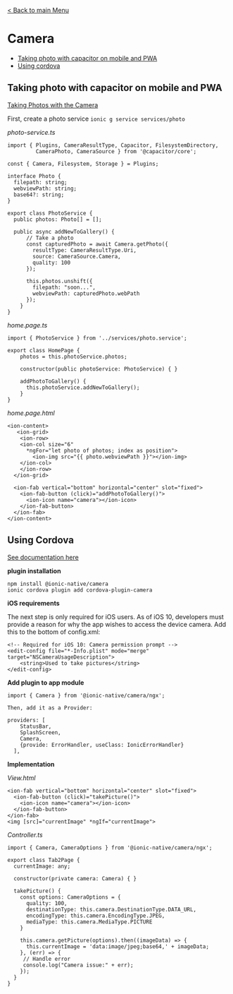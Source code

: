 [< Back to main Menu](https://github.com/gsoulie/Mobile-App-Development/blob/master/ionic2-test.md)    

# Camera

* [Taking photo with capacitor on mobile and PWA](#taking-photo-with-capacitor-on-mobile-and-pwa)     
* [Using cordova](#using-cordova)    

## Taking photo with capacitor on mobile and PWA

[Taking Photos with the Camera](https://ionicframework.com/docs/angular/your-first-app/2-taking-photos)    

First, create a photo service ````ionic g service services/photo````

*photo-service.ts*

````
import { Plugins, CameraResultType, Capacitor, FilesystemDirectory, 
         CameraPhoto, CameraSource } from '@capacitor/core';

const { Camera, Filesystem, Storage } = Plugins;

interface Photo {
  filepath: string;
  webviewPath: string;
  base64?: string;
}

export class PhotoService {
  public photos: Photo[] = [];
  
  public async addNewToGallery() {
      // Take a photo
      const capturedPhoto = await Camera.getPhoto({
        resultType: CameraResultType.Uri, 
        source: CameraSource.Camera, 
        quality: 100 
      });
      
      this.photos.unshift({
        filepath: "soon...",
        webviewPath: capturedPhoto.webPath
      });
    }
}
````

*home.page.ts*

````
import { PhotoService } from '../services/photo.service';

export class HomePage {
    photos = this.photoService.photos;
    
    constructor(public photoService: PhotoService) { }

    addPhotoToGallery() {
      this.photoService.addNewToGallery();
    }
}
````

*home.page.html*

````
<ion-content>
   <ion-grid>
    <ion-row>
    <ion-col size="6" 
      *ngFor="let photo of photos; index as position">
        <ion-img src="{{ photo.webviewPath }}"></ion-img>
    </ion-col>
    </ion-row>
  </ion-grid>
  
  <ion-fab vertical="bottom" horizontal="center" slot="fixed">
    <ion-fab-button (click)="addPhotoToGallery()">
      <ion-icon name="camera"></ion-icon>
    </ion-fab-button>
  </ion-fab>
</ion-content>
````


## Using Cordova

[See documentation here](https://ionicframework.com/docs/developer-resources/guides/first-app-v4/ios-android-camera)    

**plugin installation**

```
npm install @ionic-native/camera
ionic cordova plugin add cordova-plugin-camera
```

**iOS requirements**

The next step is only required for iOS users. As of iOS 10, developers must provide a reason for why the app wishes to access the device camera. Add this to the bottom of config.xml:

```
<!-- Required for iOS 10: Camera permission prompt -->
<edit-config file="*-Info.plist" mode="merge" target="NSCameraUsageDescription">
    <string>Used to take pictures</string>
</edit-config>
```

**Add plugin to app module**

```
import { Camera } from '@ionic-native/camera/ngx';

Then, add it as a Provider:

providers: [
    StatusBar,
    SplashScreen,
    Camera,
    {provide: ErrorHandler, useClass: IonicErrorHandler}
  ],
```

**Implementation**

*View.html*

```
<ion-fab vertical="bottom" horizontal="center" slot="fixed">
  <ion-fab-button (click)="takePicture()">
    <ion-icon name="camera"></ion-icon>
  </ion-fab-button>
</ion-fab>
<img [src]="currentImage" *ngIf="currentImage">
```

*Controller.ts*

```
import { Camera, CameraOptions } from '@ionic-native/camera/ngx';

export class Tab2Page {
  currentImage: any;

  constructor(private camera: Camera) { }

  takePicture() {
    const options: CameraOptions = {
      quality: 100,
      destinationType: this.camera.DestinationType.DATA_URL,
      encodingType: this.camera.EncodingType.JPEG,
      mediaType: this.camera.MediaType.PICTURE
    }

    this.camera.getPicture(options).then((imageData) => {
      this.currentImage = 'data:image/jpeg;base64,' + imageData;
    }, (err) => {
     // Handle error
     console.log("Camera issue:" + err);
    });
  }
}
```
